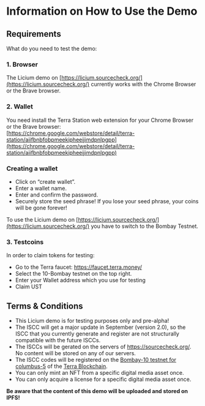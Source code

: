 # Information on How to Use the Demo

## Requirements

What do you need to test the demo:  

### 1. Browser  

The Licium demo on [https://licium.sourcecheck.org/](https://licium.sourcecheck.org/) currently works with the Chrome Browser or the Brave browser.  

### 2. Wallet

You need install the Terra Station web extension for your Chrome Browser or the Brave browser:  
[https://chrome.google.com/webstore/detail/terra-station/aiifbnbfobpmeekipheeijimdpnlpgpp](https://chrome.google.com/webstore/detail/terra-station/aiifbnbfobpmeekipheeijimdpnlpgpp)

### Creating a wallet

- Click on “create wallet”.  
- Enter a wallet name.  
- Enter and confirm the password.  
- Securely store the seed phrase! If you lose your seed phrase, your coins will be gone forever!  

To use the Licium demo on [https://licium.sourcecheck.org/](https://licium.sourcecheck.org/) you have to switch to the Bombay Testnet.  

### 3. Testcoins

In order to claim tokens for testing:   

- Go to the Terra faucet: https://faucet.terra.money/   
- Select the 10-Bombay testnet on the top right.  
- Enter your Wallet address which you use for testing   
- Claim UST    

## Terms & Conditions

- This Licium demo is for testing purposes only and pre-alpha!   
- The ISCC will get a major update in September (version 2.0), so the ISCC that you currently generate and register are not structurally compatible with the future ISCCs.  
- The ISCCs will be gerated on the servers of https://sourcecheck.org/. No content will be stored on any of our servers.   
- The ISCC codes will be registered on the [Bombay-10 testnet for columbus-5](https://github.com/terra-money/testnet/tree/master/bombay-10) of the [Terra Blockchain](https://www.terra.money/).  
- You can only mint an NFT from a specific digital media asset once.   
- You can only acquire a license for a specific digital media asset once.  

**Be aware that the content of this demo will be uploaded and stored on IPFS!**  



